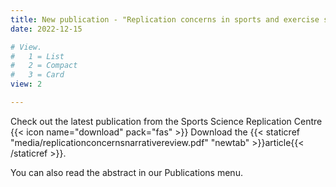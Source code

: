 ```yaml
---
title: New publication - "Replication concerns in sports and exercise science"
date: 2022-12-15

# View.
#   1 = List
#   2 = Compact
#   3 = Card
view: 2

---
```


<!--more-->

Check out the latest publication from the Sports Science Replication Centre {{< icon name="download" pack="fas" >}} Download the {{< staticref "media/replicationconcernsnarrativereview.pdf" "newtab" >}}article{{< /staticref >}}.

You can also read the abstract in our Publications menu.



